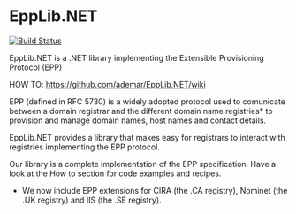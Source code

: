 # EppLib.NET 

[![Build Status](https://jenkins.codemaker.net/job/EppLib.NET/badge/icon)](https://jenkins.codemaker.net/job/EppLib.NET/)

EppLib.NET is a .NET library implementing the Extensible Provisioning Protocol (EPP)

HOW TO: https://github.com/ademar/EppLib.NET/wiki

EPP (defined in RFC 5730) is a widely adopted protocol used to comunicate between a domain registrar and the different domain name registries* to provision and manage domain names, host names and contact details. 

EppLib.NET provides a library that makes easy for registrars to interact with registries implementing the EPP protocol.

Our library is a complete implementation of the EPP specification. Have a look at the How to section for code examples and recipes.

* We now include EPP extensions for CIRA (the .CA registry), Nominet (the .UK registry) and IIS (the .SE registry).
